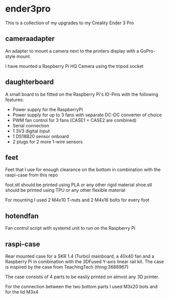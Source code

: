 # ender3pro
This is a collection of my upgrades to my Creality Ender 3 Pro

## cameraadapter
An adapter to mount a camera next to the printers display with a GoPro-style mount.

I have mounted a Raspberry Pi HQ Camera using the tripod socket

## daughterboard
A small board to be fitted on the Raspberry Pi's IO-Pins with the following features:

* Power supply for the RaspberryPi
* Power supply for up to 3 fans with separate DC-DC converter of choice
* PWM fan control for 3 fans (CASE1 + CASE2 are combined)
* Serial connection
* 1 3V3 digital input
* 1 DS18B20 sensor onboard
* 2 plugs for 2 more 1-wire sensors

## feet
Feet that I use for enough clearance on the bottom in combination with the raspi-case from this repo

foot.stl should be printed using PLA or any other rigid material
shoe.stl should be printed using TPU or any other flexible material

For mounting I used 2 M4x10 T-nuts and 2 M4x16 bolts for every foot

## hotendfan
Fan control script with systemd unit to run on the Raspberry Pi

## raspi-case
Rear mounted case for a SKR 1.4 (Turbo) mainboard, a 40x40 fan and a Raspberry Pi in combination with the 3DFused Y-axis linear rail kit. The case is inspired by the case from TeachingTech (thing:3688967)

The case consists of 4 parts to be easily printed on almost any 3D printer.

For the connection between the two bottom parts I used M3x20 bots and for the lid M3x4
